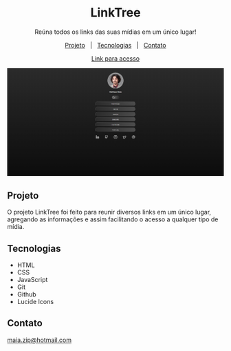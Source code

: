 <h1 align="center">LinkTree</h1>

<p align="center">
Reúna todos os links das suas mídias em um único lugar!

<p align="center">
<a href="#projeto">Projeto</a>&nbsp;&nbsp;&nbsp;|&nbsp;&nbsp;
<a href="#tecnologias">Tecnologias</a>&nbsp;&nbsp;&nbsp;|&nbsp;&nbsp;
<a href="#contato">Contato</a>
</p>

<div align="center">

[Link para acesso](https://maiazip.github.io/LinkTree/)
</div>

<p align="center">
<img alt="Page Preview" src="./.github/preview.png" witdh="100%">
</p>

## Projeto
O projeto LinkTree foi feito para reunir diversos links em um único lugar, agregando as informações e assim facilitando o acesso a qualquer tipo de mídia.

## Tecnologias

- HTML
- CSS
- JavaScript
- Git
- Github
- Lucide Icons
## Contato

maia.zip@hotmail.com